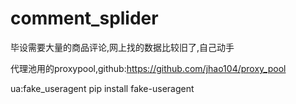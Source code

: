 # comment_splider
毕设需要大量的商品评论,网上找的数据比较旧了,自己动手

代理池用的proxypool,github:https://github.com/jhao104/proxy_pool

ua:fake_useragent pip install fake-useragent
